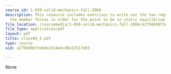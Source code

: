```yaml
---
course_id: 1-050-solid-mechanics-fall-2004
description: This resource includes exercises to write out the two requirements on
  the member forces in order for the point to be in static equilibrium.
file_location: /coursemedia/1-050-solid-mechanics-fall-2004/a279dd96f3e6de2514e6cd0a32517d03_class04_5.pdf
file_type: application/pdf
layout: pdf
title: class04_5.pdf
type: course
uid: a279dd96f3e6de2514e6cd0a32517d03

---
```

None